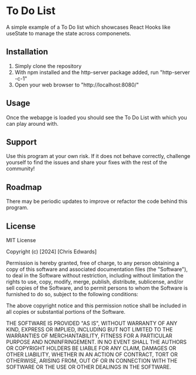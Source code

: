 # To Do List

A simple example of a To Do list which showcases React Hooks like useState to manage the state across componenets.

## Installation

1. Simply clone the repository
2. With npm installed and the http-server package added, run "http-server -c-1"
3. Open your web browser to "http://localhost:8080/"

## Usage

Once the webapge is loaded you should see the To Do List with which you can play around with.

## Support

Use this program at your own risk. If it does not behave correctly, challenge yourself to find the issues and share your fixes with the rest of the community!

## Roadmap

There may be periodic updates to improve or refactor the code behind this program.

## License

MIT License

Copyright (c) [2024] [Chris Edwards]

Permission is hereby granted, free of charge, to any person obtaining a copy
of this software and associated documentation files (the "Software"), to deal
in the Software without restriction, including without limitation the rights
to use, copy, modify, merge, publish, distribute, sublicense, and/or sell
copies of the Software, and to permit persons to whom the Software is
furnished to do so, subject to the following conditions:

The above copyright notice and this permission notice shall be included in all
copies or substantial portions of the Software.

THE SOFTWARE IS PROVIDED "AS IS", WITHOUT WARRANTY OF ANY KIND, EXPRESS OR
IMPLIED, INCLUDING BUT NOT LIMITED TO THE WARRANTIES OF MERCHANTABILITY,
FITNESS FOR A PARTICULAR PURPOSE AND NONINFRINGEMENT. IN NO EVENT SHALL THE
AUTHORS OR COPYRIGHT HOLDERS BE LIABLE FOR ANY CLAIM, DAMAGES OR OTHER
LIABILITY, WHETHER IN AN ACTION OF CONTRACT, TORT OR OTHERWISE, ARISING FROM,
OUT OF OR IN CONNECTION WITH THE SOFTWARE OR THE USE OR OTHER DEALINGS IN THE
SOFTWARE.
